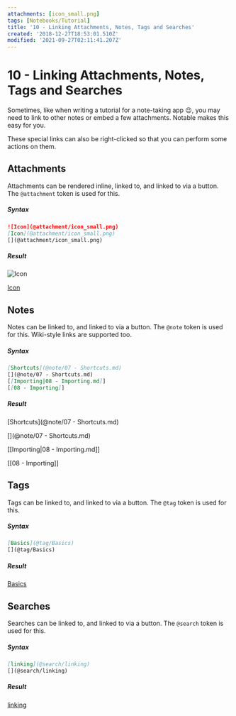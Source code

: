 ```yaml
---
attachments: [icon_small.png]
tags: [Notebooks/Tutorial]
title: '10 - Linking Attachments, Notes, Tags and Searches'
created: '2018-12-27T18:53:01.510Z'
modified: '2021-09-27T02:11:41.207Z'
---
```


# 10 - Linking Attachments, Notes, Tags and Searches

Sometimes, like when writing a tutorial for a note-taking app :wink:, you may need to link to other notes or embed a few attachments. Notable makes this easy for you.

These special links can also be right-clicked so that you can perform some actions on them.

## Attachments

Attachments can be rendered inline, linked to, and linked to via a button. The `@attachment` token is used for this.

##### Syntax

```markdown
![Icon](@attachment/icon_small.png)
[Icon](@attachment/icon_small.png)
[](@attachment/icon_small.png)
```

##### Result

![Icon](@attachment/icon_small.png)

[Icon](@attachment/icon_small.png)

[](@attachment/icon_small.png)

## Notes

Notes can be linked to, and linked to via a button. The `@note` token is used for this. Wiki-style links are supported too.

##### Syntax

```markdown
[Shortcuts](@note/07 - Shortcuts.md)
[](@note/07 - Shortcuts.md)
[[Importing|08 - Importing.md]]
[[08 - Importing]]
```

##### Result

[Shortcuts](@note/07 - Shortcuts.md)

[](@note/07 - Shortcuts.md)

[[Importing|08 - Importing.md]]

[[08 - Importing]]

## Tags

Tags can be linked to, and linked to via a button. The `@tag` token is used for this.

##### Syntax

```markdown
[Basics](@tag/Basics)
[](@tag/Basics)
```

##### Result

[Basics](@tag/Basics)

[](@tag/Basics)

## Searches

Searches can be linked to, and linked to via a button. The `@search` token is used for this.

##### Syntax

```markdown
[linking](@search/linking)
[](@search/linking)
```

##### Result

[linking](@search/linking)

[](@search/linking)
